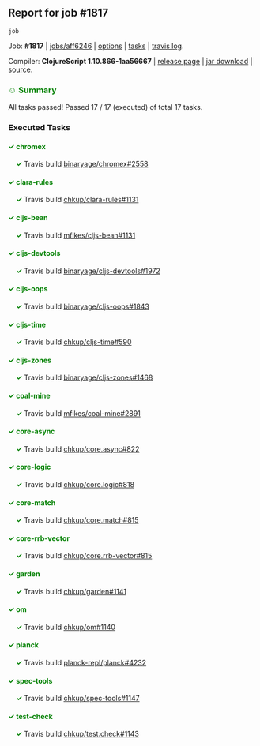 ## Report for job #1817
```
job
```


Job: **#1817** | [jobs/aff6246](https://github.com/cljs-oss/canary/commit/aff6246226bf318fa25d9e04a3615a61cb7e2a81) | [options](options.edn) | [tasks](tasks.edn) | [travis log](https://travis-ci.com/cljs-oss/canary/builds/228062514).

Compiler: **ClojureScript 1.10.866-1aa56667** | [release page](https://github.com/cljs-oss/canary/releases/tag/r1.10.866-1aa56667) | [jar download](https://github.com/cljs-oss/canary/releases/download/r1.10.866-1aa56667/clojurescript-1.10.866-1aa56667.jar) | [source](https://github.com/clojure/clojurescript/commit/1aa56667620198eee5b42a36e36691d514d47c9b).

### <b style='color:green'>☺ Summary</b>

All tasks passed! Passed 17 / 17 (executed) of total 17 tasks.

### Executed Tasks

#### <b style='color:green'>&#x2713; chromex</b>
&nbsp;&nbsp;&nbsp;&nbsp;<b style='color:green'>&#x2713;</b> Travis build [binaryage/chromex#2558](https://travis-ci.com/binaryage/chromex/builds/228062577)<br>

#### <b style='color:green'>&#x2713; clara-rules</b>
&nbsp;&nbsp;&nbsp;&nbsp;<b style='color:green'>&#x2713;</b> Travis build [chkup/clara-rules#1131](https://travis-ci.com/chkup/clara-rules/builds/228062578)<br>

#### <b style='color:green'>&#x2713; cljs-bean</b>
&nbsp;&nbsp;&nbsp;&nbsp;<b style='color:green'>&#x2713;</b> Travis build [mfikes/cljs-bean#1131](https://travis-ci.com/mfikes/cljs-bean/builds/228062579)<br>

#### <b style='color:green'>&#x2713; cljs-devtools</b>
&nbsp;&nbsp;&nbsp;&nbsp;<b style='color:green'>&#x2713;</b> Travis build [binaryage/cljs-devtools#1972](https://travis-ci.com/binaryage/cljs-devtools/builds/228062580)<br>

#### <b style='color:green'>&#x2713; cljs-oops</b>
&nbsp;&nbsp;&nbsp;&nbsp;<b style='color:green'>&#x2713;</b> Travis build [binaryage/cljs-oops#1843](https://travis-ci.com/binaryage/cljs-oops/builds/228062581)<br>

#### <b style='color:green'>&#x2713; cljs-time</b>
&nbsp;&nbsp;&nbsp;&nbsp;<b style='color:green'>&#x2713;</b> Travis build [chkup/cljs-time#590](https://travis-ci.com/chkup/cljs-time/builds/228062582)<br>

#### <b style='color:green'>&#x2713; cljs-zones</b>
&nbsp;&nbsp;&nbsp;&nbsp;<b style='color:green'>&#x2713;</b> Travis build [binaryage/cljs-zones#1468](https://travis-ci.com/binaryage/cljs-zones/builds/228062584)<br>

#### <b style='color:green'>&#x2713; coal-mine</b>
&nbsp;&nbsp;&nbsp;&nbsp;<b style='color:green'>&#x2713;</b> Travis build [mfikes/coal-mine#2891](https://travis-ci.com/mfikes/coal-mine/builds/228062586)<br>

#### <b style='color:green'>&#x2713; core-async</b>
&nbsp;&nbsp;&nbsp;&nbsp;<b style='color:green'>&#x2713;</b> Travis build [chkup/core.async#822](https://travis-ci.com/chkup/core.async/builds/228062587)<br>

#### <b style='color:green'>&#x2713; core-logic</b>
&nbsp;&nbsp;&nbsp;&nbsp;<b style='color:green'>&#x2713;</b> Travis build [chkup/core.logic#818](https://travis-ci.com/chkup/core.logic/builds/228062589)<br>

#### <b style='color:green'>&#x2713; core-match</b>
&nbsp;&nbsp;&nbsp;&nbsp;<b style='color:green'>&#x2713;</b> Travis build [chkup/core.match#815](https://travis-ci.com/chkup/core.match/builds/228062590)<br>

#### <b style='color:green'>&#x2713; core-rrb-vector</b>
&nbsp;&nbsp;&nbsp;&nbsp;<b style='color:green'>&#x2713;</b> Travis build [chkup/core.rrb-vector#815](https://travis-ci.com/chkup/core.rrb-vector/builds/228062591)<br>

#### <b style='color:green'>&#x2713; garden</b>
&nbsp;&nbsp;&nbsp;&nbsp;<b style='color:green'>&#x2713;</b> Travis build [chkup/garden#1141](https://travis-ci.com/chkup/garden/builds/228062592)<br>

#### <b style='color:green'>&#x2713; om</b>
&nbsp;&nbsp;&nbsp;&nbsp;<b style='color:green'>&#x2713;</b> Travis build [chkup/om#1140](https://travis-ci.com/chkup/om/builds/228062594)<br>

#### <b style='color:green'>&#x2713; planck</b>
&nbsp;&nbsp;&nbsp;&nbsp;<b style='color:green'>&#x2713;</b> Travis build [planck-repl/planck#4232](https://travis-ci.com/planck-repl/planck/builds/228062597)<br>

#### <b style='color:green'>&#x2713; spec-tools</b>
&nbsp;&nbsp;&nbsp;&nbsp;<b style='color:green'>&#x2713;</b> Travis build [chkup/spec-tools#1147](https://travis-ci.com/chkup/spec-tools/builds/228062596)<br>

#### <b style='color:green'>&#x2713; test-check</b>
&nbsp;&nbsp;&nbsp;&nbsp;<b style='color:green'>&#x2713;</b> Travis build [chkup/test.check#1143](https://travis-ci.com/chkup/test.check/builds/228062602)<br>